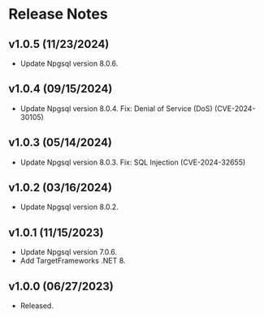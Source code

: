 # Release Notes

## v1.0.5 (11/23/2024)

* Update Npgsql version 8.0.6.

## v1.0.4 (09/15/2024)

* Update Npgsql version 8.0.4.
  Fix: Denial of Service (DoS) (CVE-2024-30105)

## v1.0.3 (05/14/2024)

* Update Npgsql version 8.0.3.
  Fix: SQL Injection (CVE-2024-32655)

## v1.0.2 (03/16/2024)

* Update Npgsql version 8.0.2.

## v1.0.1 (11/15/2023)

* Update Npgsql version 7.0.6.
* Add TargetFrameworks .NET 8.

## v1.0.0 (06/27/2023)

* Released.
